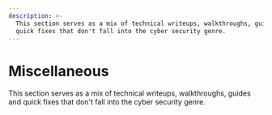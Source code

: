 ```yaml
---
description: >-
  This section serves as a mix of technical writeups, walkthroughs, guides and
  quick fixes that don't fall into the cyber security genre.
---
```


# Miscellaneous

This section serves as a mix of technical writeups, walkthroughs, guides and quick fixes that don't fall into the cyber security genre.

